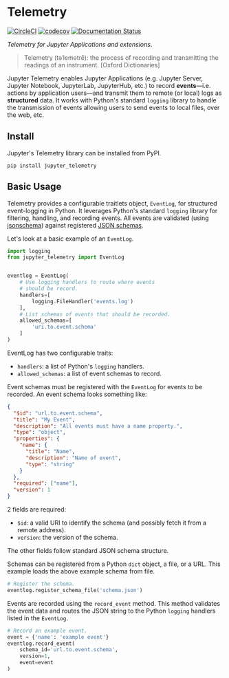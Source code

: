 # Telemetry

[![CircleCI](https://circleci.com/gh/jupyter/telemetry.svg?style=svg)](https://circleci.com/gh/jupyter/telemetry)
[![codecov](https://codecov.io/gh/jupyter/telemetry/branch/master/graph/badge.svg)](https://codecov.io/gh/jupyter/telemetry)
[![Documentation Status](https://readthedocs.org/projects/jupyter-telemetry/badge/?version=latest)](https://jupyter-telemetry.readthedocs.io/en/latest/?badge=latest)

*Telemetry for Jupyter Applications and extensions.*

> Telemetry (təˈlemətrē): the process of recording and transmitting the readings of an instrument. [Oxford Dictionaries]

Jupyter Telemetry enables Jupyter Applications (e.g. Jupyter Server, Jupyter Notebook, JupyterLab, JupyterHub, etc.) to record **events**—i.e. actions by application users—and transmit them to remote (or local) logs as **structured** data. It works with Python's standard `logging` library to handle the transmission of events allowing users to send events to local files, over the web, etc.

## Install

Jupyter's Telemetry library can be installed from PyPI.
```
pip install jupyter_telemetry
```

## Basic Usage

Telemetry provides a configurable traitlets object, `EventLog`, for structured event-logging in Python. It leverages Python's standard `logging` library for filtering, handling, and recording events. All events are validated (using [jsonschema](https://pypi.org/project/jsonschema/)) against registered [JSON schemas](https://json-schema.org/).

Let's look at a basic example of an `EventLog`.
```python
import logging
from jupyter_telemetry import EventLog


eventlog = EventLog(
    # Use logging handlers to route where events
    # should be record.
    handlers=[
        logging.FileHandler('events.log')
    ],
    # List schemas of events that should be recorded.
    allowed_schemas=[
        'uri.to.event.schema'
    ]
)
```

EventLog has two configurable traits:
* `handlers`: a list of Python's `logging` handlers.
* `allowed_schemas`: a list of event schemas to record.

Event schemas must be registered with the `EventLog` for events to be recorded. An event schema looks something like:
```json
{
  "$id": "url.to.event.schema",
  "title": "My Event",
  "description": "All events must have a name property.",
  "type": "object",
  "properties": {
    "name": {
      "title": "Name",
      "description": "Name of event",
      "type": "string"
    }
  },
  "required": ["name"],
  "version": 1
}
```
2 fields are required:
* `$id`: a valid URI to identify the schema (and possibly fetch it from a remote address).
* `version`: the version of the schema.

The other fields follow standard JSON schema structure.

Schemas can be registered from a Python `dict` object, a file, or a URL. This example loads the above example schema from file.
```python
# Register the schema.
eventlog.register_schema_file('schema.json')
```

Events are recorded using the `record_event` method. This method validates the event data and routes the JSON string to the Python `logging` handlers listed in the `EventLog`.
```python
# Record an example event.
event = {'name': 'example event'}
eventlog.record_event(
    schema_id='url.to.event.schema',
    version=1,
    event=event
)
```
